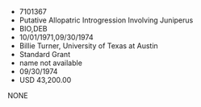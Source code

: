 * 7101367
* Putative Allopatric Introgression Involving Juniperus
* BIO,DEB
* 10/01/1971,09/30/1974
* Billie Turner, University of Texas at Austin
* Standard Grant
*   name not available
* 09/30/1974
* USD 43,200.00

NONE